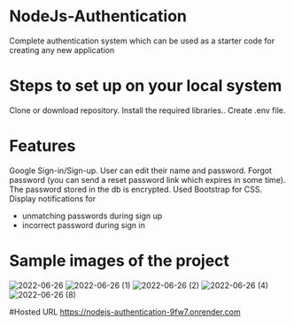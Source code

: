# NodeJs-Authentication

Complete authentication system which can be used as a starter code for creating any new application

# Steps to set up on your local system

Clone or download repository.
Install the required libraries..
Create .env file.

# Features

Google Sign-in/Sign-up.
User can edit their name and password.
Forgot password (you can send a reset password link which expires in some time).
The password stored in the db is encrypted.
Used Bootstrap for CSS.
Display notifications for

- unmatching passwords during sign up
- incorrect password during sign in

# Sample images of the project

![2022-06-26](https://user-images.githubusercontent.com/101502385/175806658-01f9dc8e-3a64-4b5e-9ecd-3d102b554616.png)
![2022-06-26 (1)](https://user-images.githubusercontent.com/101502385/175806685-62a0c78b-814b-4d7e-8c20-099398618af7.png)
![2022-06-26 (2)](https://user-images.githubusercontent.com/101502385/175806692-4574a219-b129-4aee-b08a-e9d8915d8898.png)
![2022-06-26 (4)](https://user-images.githubusercontent.com/101502385/175806706-98f45be4-19c8-4e3d-8ab2-b2adf694e7ad.png)
![2022-06-26 (8)](https://user-images.githubusercontent.com/101502385/175806695-45cb4bbd-652e-4786-a353-10d2b3eeb3b1.png)

#Hosted URL
https://nodejs-authentication-9fw7.onrender.com
